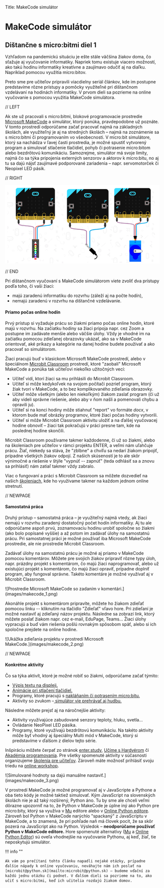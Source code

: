 Title:   	MakeCode simulátor

# MakeCode simulátor
## Dištančne s micro:bitmi diel 1


Vzhľadom‌ ‌na‌ ‌pandemickú‌ ‌situáciu‌ ‌je‌ ‌ešte‌ ‌stále‌ ‌väčšina‌ ‌žiakov‌ ‌doma,‌ ‌čo‌ ‌sťažuje‌ ‌aj‌ ‌vyučovanie‌ ‌informatiky. Napriek‌ ‌tomu‌ ‌existuje ‌viacero‌ ‌možností,‌ ‌ako‌ takú hodinu informatiky kreatívne a zaujímavo odučiť aj na diaľku. Napríklad pomocou využitia micro:bitov.

Preto‌ ‌sme‌ ‌pre‌ ‌učiteľov‌ ‌pripravili‌ ‌viacdielny‌ ‌seriál článkov,‌ ‌kde‌ ‌im‌ postupne predstavíme‌ ‌rôzne‌ ‌prístupy‌ ‌a‌ ‌pomôcky využiteľné pri dištančnom vzdelávaní na hodinách informatiky.‌ ‌V‌ ‌prvom‌ ‌dieli‌ ‌sa‌ ‌pozrieme‌ ‌na‌ ‌online‌ ‌vyučovanie‌ ‌s‌ ‌pomocou‌ využitia ‌MakeCode‌ ‌simulátora.‌

// LEFT

Ak ste už pracovali s micro:bitmi, blokové programovacie prostredie [Microsoft MakeCode](http://makecode.microbit.org/) a simulátor, ktorý ponúka, pravdepodobne už poznáte. V tomto prostredí odporúčame začať pracovať najmä na základných školách, ale využiteľný je aj na stredných školách – najmä na zoznámenie sa s micro:bitmi či programovaním vo všeobecnosti. V micro:bit simulátore, ktorý sa nachádza v ľavej časti prostredia, je možné spustiť vytvorený program a simulovať stlačenie tlačidiel, pohyb či potrasenie micro:bitom alebo bezdrôtovú komunikáciu. Samozrejme, simulátor má svoje limity, najmä čo sa týka pripojenia externých senzorov a aktorov k micro:bitu, no aj tu sa dajú nájsť zaujímavé podporované zariadenia – napr. servomotorček či Neopixel LED pásik.

// RIGHT

![V Microsoft MakeCode simulátore je možné ovládať aj LED pásik, reproduktor či servomotorček.](images/simulator.png)

// END

Pri dištančnom vyučovaní s MakeCode simulátorom viete zvoliť dva prístupy podľa toho, či vaši žiaci:

*   majú zaradenú informatiku do rozvrhu (záleží aj na počte hodín),
*   nemajú zaradenú v rozvrhu na dištančné vzdelávanie.


#### Priamo počas online hodín

Prvý prístup si vyžaduje prácu so žiakmi priamo počas online hodín, ktoré majú v rozvrhu. Na začiatku hodiny sa žiaci pripoja napr. cez Zoom a postupne im zadávate menšie alebo väčšie úlohy. Vždy je vhodné im na začiatku pomocou zdieľanej obrazovky ukázať, ako sa v MakeCode orientovať, aké príkazy a kategórie na danej hodine budete používať a ako pracovať so simulátorom.

Žiaci pracujú buď v klasickom Microsoft MakeCode prostredí, alebo v špeciálnom [Microbit Classroom](http://classroom.microbit.org/) prostredí, ktoré "zaobalí" Microsoft MakeCode a ponúka tak učiteľovi niekoľko užitočných vecí:



*   Učiteľ vidí, ktorí žiaci sa mu prihlásili do Microbit Classroom.
*   Učiteľ si môže kedykoľvek na svojom počítači pozrieť program, ktorý žiak tvorí v MakeCode, a to bez komplikovaného zdieľania obrazovky.
*   Učiteľ môže všetkým (alebo len niekoľkým) žiakom zaslať program (či už aby videli správne riešenie, alebo aby v ňom našli a pomenovali chybu a opravili ju).
*   Učiteľ si na konci hodiny môže stiahnuť "report" vo formáte _docx_, v ktorom bude mať obrázky programov, ktoré žiaci počas hodiny vytvorili.
*   Učiteľ si môže Microbit Classroom aktivitu uložiť a na ďalšej vyučovacej hodine obnoviť – žiaci tak pokračujú v práci presne tam, kde na poslednej hodine skončili.

Microbit Classroom používame takmer každodenne, či už so žiakmi, alebo na školeniach pre učiteľov v rámci projektu ENTER, a veľmi nám uľahčuje prácu. Žiaľ, niekedy sa stáva, že "zblbne" a chvíľu sa nedarí žiakom pripojiť, prípadne všetkých žiakov odpojí. Z našich skúseností je to ale skôr výnimočné a riešenie v štýle "vypnúť -- zapnúť" (teda odhlásiť sa a znovu sa prihlásiť) nám zatiaľ takmer vždy zabralo.

Viac o fungovaní a práci s Microbit Classroom sa môžete dozvedieť na našich [školeniach](http://ucimeshardverom.sk/skolenia/), kde ho využívame takmer na každom jednom online stretnutí.

// NEWPAGE

#### Samostatná práca


Druhý prístup – samostatná práca – je využiteľný najmä vtedy, ak žiaci nemajú v rozvrhu zaradený dostatočný počet hodín informatiky. Aj tu ale odporúčame aspoň prvú, zoznamovaciu hodinu urobiť spoločne so žiakmi (ako bolo popísané vyššie) a až potom im zadávať úlohy na samostatnú prácu. Pri samostatnej práci je možné používať iba Microsoft MakeCode prostredie, ale nie prostredie Microbit Classroom.

Zadávať úlohy na samostatnú prácu je možné aj priamo v MakeCode pomocou komentárov. Môžete pre svojich žiakov pripraviť rôzne typy úloh, napr. prázdny projekt s komentárom, čo majú žiaci naprogramovať, alebo už existujúci projekt s komentárom, čo majú žiaci opraviť, prípadne doplniť program, aby fungoval správne. Takéto komentáre je možné využívať aj v Microbit Classroom.

<div markdown="1" class="mx-auto" style="width: 80%;">
![Prostredie Microsoft MakeCode so zadaním v komentári.](images/makecode_1.png)
</div>

Akonáhle projekt s komentárom pripravíte, môžete ho žiakom zdieľať pomocou linku -- kliknutím na tlačidlo "Zdieľať" vľavo hore. Pri zdieľaní je možné nastaviť aj zdieľaný názov projektu. Následne sa zobrazí link, ktorý môžete poslať žiakom napr. cez e-mail, EduPage, Teams... Žiaci úlohy vypracujú a buď vám riešenia pošlú rovnakým spôsobom späť, alebo si ich spoločne prejdete na online hodine.



<div markdown="1" class="mx-auto" style="width: 80%;">
![Ukážka zdieľania projektu v prostredí Microsoft MakeCode.](images/makecode_2.png)
</div>

// NEWPAGE


#### Konkrétne aktivity

Čo sa týka aktivít, ktoré je možné robiť so žiakmi, odporúčame začať týmito:



*   [Výpis textu na displeji.](https://enter.study/navod/programovanie-displeja-digitalna-menovka/)
*   [Animácie pri stlačení tlačidiel.](https://enter.study/navod/tlacidla-na-microbite/)
*   Programy, ktoré pracujú s [nakláňaním či potrasením micro:bitu.](https://enter.study/navod/senzor-pohybu-akcelerometer/)
*   Aktivity so zvukom –[ simulátor vie prehrávať aj hudbu.](https://enter.study/navod/programovanie-hudby-zahraj-kohutika-jarabeho/)

Následne môžete prejsť aj na náročnejšie aktivity:



*   Aktivity využívajúce zabudované senzory teploty, hluku, svetla...
*   Ovládanie NeoPixel LED pásika.
*   Programy, ktoré využívajú bezdrôtovú komunikáciu. Na takéto aktivity môže byť vhodný aj špeciálny Multi mód v MakeCode, ktorý si predstavíme v ďalšom z dielov tejto série.

Inšpiráciu môžete čerpať zo stránok [enter.study](http://enter.study/databaza-vedomosti/), [Učíme s Hardvérom](https://www.ucimeshardverom.sk/materialy/microbit_makecode) či [Akadémia programovania](https://akademiaprogramovania.sk/ako-kodit-doma/). Pre všetky spomenuté aktivity v súčasnosti organizujeme [školenia pre učiteľov](http://ucimeshardverom.sk/skolenia/). Zároveň máte možnosť prihlásiť svoju triedu na [online workshop](https://docs.google.com/forms/d/e/1FAIpQLSdt9VDNw6n-l-MgZcJtNETB4368aZ4GsXnJABW-pbO-iVLkTg/viewform).


<div markdown="1" class="mx-auto" style="width: 80%;">
![Simulované hodnoty sa dajú manuálne nastaviť.](images/makecode_3.png)
</div>


V prostredí MakeCode je možné programovať aj v JavaScripte a Pythone a oba tieto kódy je možné taktiež simulovať. Kým JavaScript na slovenských školách nie je až taký rozšírený, Python áno. Tu by sme ale chceli veľmi dôrazne upozorniť na to, že Python v MakeCode je úplne iný ako Python pre micro:bity, ktorý sa využíva v [Mu](https://codewith.mu/) editore alebo v [Online Python editore](https://python.microbit.org/). Zároveň bol Python v MakeCode narýchlo "spackaný" z JavaScriptu v MakeCode, a to znamená, že pri pohľade naň má človek pocit, že sa skôr pozerá na JavaScript ako na Python. Výsledok – **neodporúčame používať Python v MakeCode editore.** Hore spomenuté alternatívy ([Mu](https://codewith.mu/) a [Online Python Editor](https://python.microbit.org/)) sú oveľa vhodnejšie na vyučovanie Pythonu, aj keď, žiaľ, tie neposkytujú simulátor.


!!! info ""

	Ak vám po prečítaní tohto článku napadli nejaké otázky, prípadne ďalšie nápady k online vyučovaniu, neváhajte nám ich poslať na [microbit@python.sk](mailto:microbit@python.sk) – budeme vďační za každú jednu otázku či podnet. V ďalšom dieli sa pozrieme na to, ako učiť s micro:bitmi, keď ich učitelia rozdajú žiakom domov.

